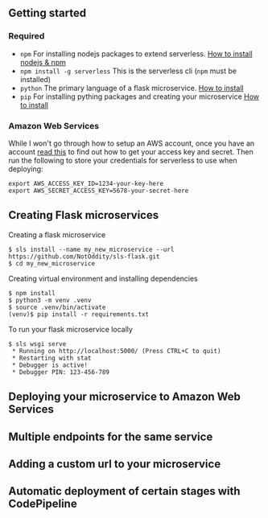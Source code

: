 ## Getting started

### Required
- `npm` For installing nodejs packages to extend serverless. [How to install nodejs & npm](https://docs.npmjs.com/downloading-and-installing-node-js-and-npm)
- `npm install -g serverless` This is the serverless cli (`npm` must be installed)
- `python` The primary language of a flask microservice. [How to install](https://wiki.python.org/moin/BeginnersGuide/Download)
- `pip` For installing pything packages and creating your microservice [How to install](https://packaging.python.org/tutorials/installing-packages/#requirements-for-installing-packages)

### Amazon Web Services
While I won't go through how to setup an AWS account, once you have an account
[read this](https://docs.aws.amazon.com/general/latest/gr/aws-sec-cred-types.html)
to find out how to get your access key and secret.
Then run the following to store your credentials for serverless to use when deploying:
```
export AWS_ACCESS_KEY_ID=1234-your-key-here
export AWS_SECRET_ACCESS_KEY=5678-your-secret-here
```

## Creating Flask microservices
Creating a flask microservice
```
$ sls install --name my_new_microservice --url https://github.com/NotOddity/sls-flask.git
$ cd my_new_microservice
```

Creating virtual environment and installing dependencies
```
$ npm install
$ python3 -m venv .venv
$ source .venv/bin/activate
(venv)$ pip install -r requirements.txt 
```

To run your flask microservice locally
```
$ sls wsgi serve
 * Running on http://localhost:5000/ (Press CTRL+C to quit)
 * Restarting with stat
 * Debugger is active!
 * Debugger PIN: 123-456-789
```

## Deploying your microservice to Amazon Web Services

## Multiple endpoints for the same service

## Adding a custom url to your microservice

## Automatic deployment of certain stages with CodePipeline